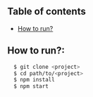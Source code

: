 ## Table of contents

* [How to run?](#how-to-run)

## <a name="how-to-run"></a>How to run?:

```bash
  $ git clone <project>
  $ cd path/to/<project>
  $ npm install 
  $ npm start
```